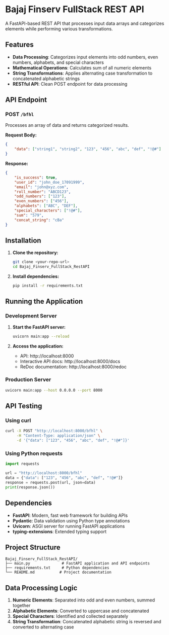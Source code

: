 # Bajaj Finserv FullStack REST API

A FastAPI-based REST API that processes input data arrays and categorizes elements while performing various transformations.

## Features

- **Data Processing**: Categorizes input elements into odd numbers, even numbers, alphabets, and special characters
- **Mathematical Operations**: Calculates sum of all numeric elements
- **String Transformations**: Applies alternating case transformation to concatenated alphabetic strings
- **RESTful API**: Clean POST endpoint for data processing

## API Endpoint

### POST `/bfhl`

Processes an array of data and returns categorized results.

**Request Body:**
```json
{
    "data": ["string1", "string2", "123", "456", "abc", "def", "!@#"]
}
```

**Response:**
```json
{
    "is_success": true,
    "user_id": "john_doe_17091999",
    "email": "john@xyz.com",
    "roll_number": "ABCD123",
    "odd_numbers": ["123"],
    "even_numbers": ["456"],
    "alphabets": ["ABC", "DEF"],
    "special_characters": ["!@#"],
    "sum": "579",
    "concat_string": "cBa"
}
```

## Installation

1. **Clone the repository:**
   ```bash
   git clone <your-repo-url>
   cd Bajaj_Finserv_FullStack_RestAPI
   ```

2. **Install dependencies:**
   ```bash
   pip install -r requirements.txt
   ```

## Running the Application

### Development Server

1. **Start the FastAPI server:**
   ```bash
   uvicorn main:app --reload
   ```

2. **Access the application:**
   - API: http://localhost:8000
   - Interactive API docs: http://localhost:8000/docs
   - ReDoc documentation: http://localhost:8000/redoc

### Production Server

```bash
uvicorn main:app --host 0.0.0.0 --port 8000
```

## API Testing

### Using curl
```bash
curl -X POST "http://localhost:8000/bfhl" \
     -H "Content-Type: application/json" \
     -d '{"data": ["123", "456", "abc", "def", "!@#"]}'
```

### Using Python requests
```python
import requests

url = "http://localhost:8000/bfhl"
data = {"data": ["123", "456", "abc", "def", "!@#"]}
response = requests.post(url, json=data)
print(response.json())
```

## Dependencies

- **FastAPI**: Modern, fast web framework for building APIs
- **Pydantic**: Data validation using Python type annotations
- **Uvicorn**: ASGI server for running FastAPI applications
- **typing-extensions**: Extended typing support

## Project Structure

```
Bajaj_Finserv_FullStack_RestAPI/
├── main.py              # FastAPI application and API endpoints
├── requirements.txt     # Python dependencies
└── README.md           # Project documentation
```

## Data Processing Logic

1. **Numeric Elements**: Separated into odd and even numbers, summed together
2. **Alphabetic Elements**: Converted to uppercase and concatenated
3. **Special Characters**: Identified and collected separately
4. **String Transformation**: Concatenated alphabetic string is reversed and converted to alternating case



